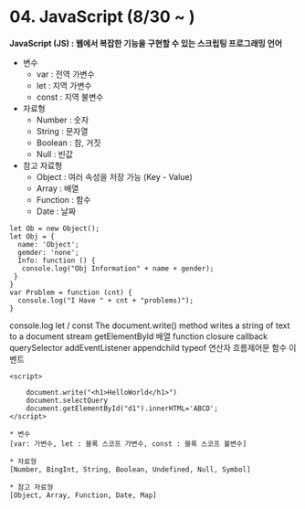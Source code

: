 # 04. JavaScript (8/30 ~ )
**JavaScript (JS) : 웹에서 복잡한 기능을 구현할 수 있는 스크립팅 프로그래밍 언어**
* 변수
  * var : 전역 가변수
  * let : 지역 가변수
  * const : 지역 불변수
* 자료형
  * Number : 숫자
  * String : 문자열
  * Boolean : 참, 거짓
  * Null : 빈값
* 참고 자료형
  * Object : 여러 속성을 저장 가능 (Key - Value)
  * Array : 배열
  * Function : 함수
  * Date : 날짜
```
let Ob = new Object();
let Obj = {
  name: 'Object';
  gemder: 'none';
  Info: function () {
   console.log("Obj Information" + name + gender);
 }
}
var Problem = function (cnt) {
  console.log("I Have " + cnt + "problems)");
}
``` 





console.log
let / const
The document.write() method writes a string of text to a document stream
getElementById
배열
function
closure
callback
querySelector
addEventListener
appendchild
typeof
연산자
흐름제어문
함수
이벤트
```
<script>

    document.write("<h1>HelloWorld</h1>")
    document.selectQuery
    document.getElementById("d1").innerHTML='ABCD';
</script>
```
```
* 변수
[var: 가변수, let : 블록 스코프 가변수, const : 블록 스코프 불변수]

* 자료형
[Number, BingInt, String, Boolean, Undefined, Null, Symbol]

* 참고 자료형
[Object, Array, Function, Date, Map]
```
